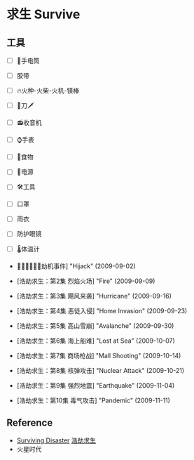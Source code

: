 # 求生 Survive

## 工具

* [ ] 🔦手电筒
* [ ] 胶带
* [ ] 🔥火种-火柴-火机-镁棒
* [ ] 🔪刀🗡
* [ ] 📻收音机
* [ ] ⌚️手表
* [ ] 🍜食物
* [ ] 🔋电源
* [ ] 🛠工具
* [ ] 口罩
* [ ] 雨衣
* [ ] 防护眼镜
* [ ] 🌡️体温计







* 👃🤼‍♀️⛹️‍♀️🥉劫机事件] "Hijack" (2009-09-02)

* [浩劫求生：第2集 烈焰火场] "Fire" (2009-09-09)

* [浩劫求生：第3集 飓风来袭] "Hurricane" (2009-09-16)

* [浩劫求生：第4集 恶徒入侵] "Home Invasion" (2009-09-23)

* [浩劫求生：第5集 高山雪崩] "Avalanche" (2009-09-30)

* [浩劫求生：第6集 海上船难] "Lost at Sea" (2009-10-07)

* [浩劫求生：第7集 商场枪战] "Mall Shooting" (2009-10-14)

* [浩劫求生：第8集 核弹攻击] "Nuclear Attack" (2009-10-21)

* [浩劫求生：第9集 强烈地震] "Earthquake" (2009-11-04)

* [浩劫求生：第10集 毒气攻击] "Pandemic" (2009-11-11)



## Reference

* [Surviving Disaster](https://en.wikipedia.org/wiki/Surviving_Disaster_(TV_series)) [浩劫求生](https://zh.wikipedia.org/wiki/浩劫求生)
* 火星时代


